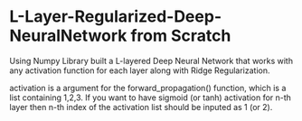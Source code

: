 # L-Layer-Regularized-Deep-NeuralNetwork from Scratch
Using Numpy Library built a L-layered Deep Neural Network that works with any activation function for each layer along with Ridge Regularization.

activation is a argument for the forward_propagation() function, which is a list containing 1,2,3.
If you want to have sigmoid (or tanh) activation for n-th layer then n-th index of the activation list should be inputed as 1 (or 2). 
